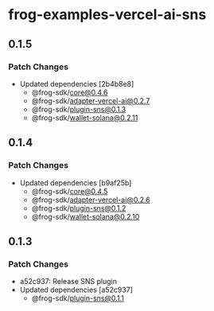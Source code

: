 # frog-examples-vercel-ai-sns

## 0.1.5

### Patch Changes

- Updated dependencies [2b4b8e8]
  - @frog-sdk/core@0.4.6
  - @frog-sdk/adapter-vercel-ai@0.2.7
  - @frog-sdk/plugin-sns@0.1.3
  - @frog-sdk/wallet-solana@0.2.11

## 0.1.4

### Patch Changes

- Updated dependencies [b9af25b]
  - @frog-sdk/core@0.4.5
  - @frog-sdk/adapter-vercel-ai@0.2.6
  - @frog-sdk/plugin-sns@0.1.2
  - @frog-sdk/wallet-solana@0.2.10

## 0.1.3

### Patch Changes

- a52c937: Release SNS plugin
- Updated dependencies [a52c937]
  - @frog-sdk/plugin-sns@0.1.1

